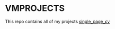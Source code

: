 # VMPROJECTS
  This repo contains all of my projects 
[single_page_cv](https://roadmap.sh/projects/single-page-cv)
